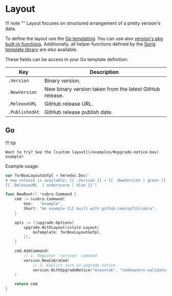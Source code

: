 # Layout

!!! note ""
    Layout focuses on structured arrangement of a pretty version's data.

To define the layout use the [Go templating](https://pkg.go.dev/html/template). You can use also [version's pkg built-in functions](https://github.com/mszostok/version/blob/main/style/go-tpl-funcs.go). Additionally, all helper functions defined by the [Sprig template library](https://masterminds.github.io/sprig/) are also available.

These fields can be access in your Go template definition:

| Key            | Description                                              |
|----------------|----------------------------------------------------------|
| `.Version`     | Binary version.                                          |
| `.NewVersion`  | New binary version taken from the latest GitHub release. |
| `.ReleaseURL`  | GitHub release URL.                                      |
| `.PublishedAt` | GitHub release publish date.                             |

## Go

!!! tip

    Want to try? See the [custom layout](/examples/#upgrade-notice-box) example!

Example usage:

```go
var forBoxLayoutGoTpl = heredoc.Doc(`
A new release is available: {{ .Version }} → {{ .NewVersion | green }}
{{ .ReleaseURL  | underscore | blue }}`)

func NewRoot() *cobra.Command {
	cmd := &cobra.Command{
		Use:   "example",
		Short: "An example CLI built with github.com/spf13/cobra",
	}

	opts := []upgrade.Options{
		upgrade.WithLayout(&style.Layout{
			GoTemplate: forBoxLayoutGoTpl,
		}),
	}

	cmd.AddCommand(
		// 1. Register 'version' command
		version.NewCobraCmd(
			// 2. Explict turn on upgrade notice
			version.WithUpgradeNotice("mszostok", "codeowners-validator", opts...)),
	)

	return cmd
}
```
